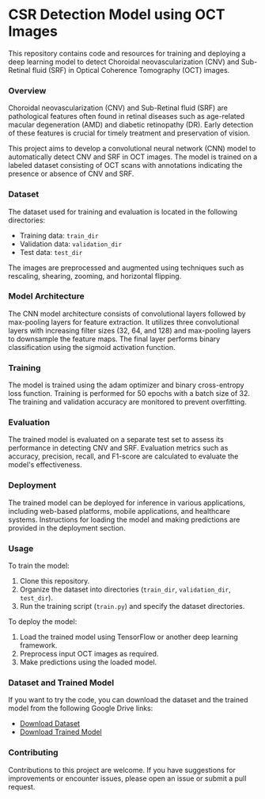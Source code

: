 # CSR Detection Model using OCT Images

This repository contains code and resources for training and deploying a deep learning model to detect Choroidal neovascularization (CNV) and Sub-Retinal fluid (SRF) in Optical Coherence Tomography (OCT) images.

<h3>Overview</h3>

Choroidal neovascularization (CNV) and Sub-Retinal fluid (SRF) are pathological features often found in retinal diseases such as age-related macular degeneration (AMD) and diabetic retinopathy (DR). Early detection of these features is crucial for timely treatment and preservation of vision.

This project aims to develop a convolutional neural network (CNN) model to automatically detect CNV and SRF in OCT images. The model is trained on a labeled dataset consisting of OCT scans with annotations indicating the presence or absence of CNV and SRF.

<h3>Dataset</h3>

The dataset used for training and evaluation is located in the following directories:

- Training data: `train_dir`
- Validation data: `validation_dir`
- Test data: `test_dir`

The images are preprocessed and augmented using techniques such as rescaling, shearing, zooming, and horizontal flipping.

<h3>Model Architecture</h3>

The CNN model architecture consists of convolutional layers followed by max-pooling layers for feature extraction. It utilizes three convolutional layers with increasing filter sizes (32, 64, and 128) and max-pooling layers to downsample the feature maps. The final layer performs binary classification using the sigmoid activation function.

<h3>Training</h3>

The model is trained using the adam optimizer and binary cross-entropy loss function. Training is performed for 50 epochs with a batch size of 32. The training and validation accuracy are monitored to prevent overfitting.

<h3>Evaluation</h3>

The trained model is evaluated on a separate test set to assess its performance in detecting CNV and SRF. Evaluation metrics such as accuracy, precision, recall, and F1-score are calculated to evaluate the model's effectiveness.

<h3>Deployment</h3>

The trained model can be deployed for inference in various applications, including web-based platforms, mobile applications, and healthcare systems. Instructions for loading the model and making predictions are provided in the deployment section.

<h3>Usage</h3>

To train the model:

1. Clone this repository.
2. Organize the dataset into directories (`train_dir`, `validation_dir`, `test_dir`).
3. Run the training script (`train.py`) and specify the dataset directories.

To deploy the model:

1. Load the trained model using TensorFlow or another deep learning framework.
2. Preprocess input OCT images as required.
3. Make predictions using the loaded model.

<h3>Dataset and Trained Model</h3>

If you want to try the code, you can download the dataset and the trained model from the following Google Drive links:

- [Download Dataset](https://drive.google.com/drive/folders/1YCsY895YKWygrCrIoiUqqn55Nx4U4qic?usp=drive_link)
- [Download Trained Model](https://drive.google.com/file/d/1UqQrmffVXw2AU5Td1qpvWuXkumGTJXMR/view?usp=drive_link)

<h3>Contributing</h3>

Contributions to this project are welcome. If you have suggestions for improvements or encounter issues, please open an issue or submit a pull request.


